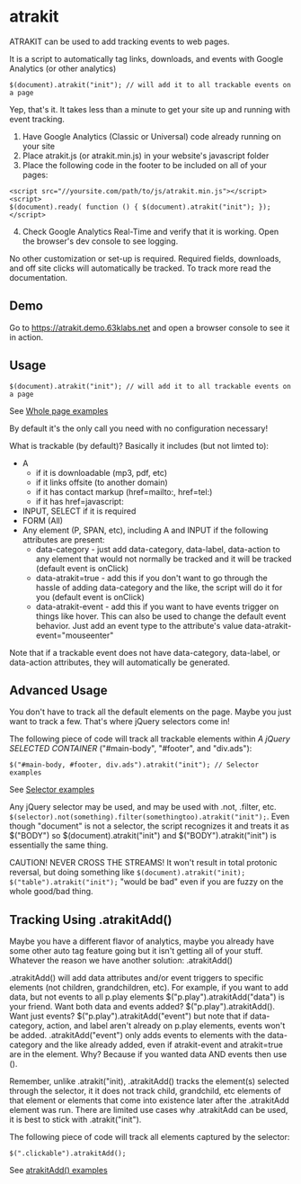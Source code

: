 # atrakit

ATRAKIT can be used to add tracking events to web pages.

It is a script to automatically tag links, downloads, and events with Google Analytics (or other analytics)

`$(document).atrakit("init"); // will add it to all trackable events on a page`

Yep, that's it. It takes less than a minute to get your site up and running with event tracking. 

1. Have Google Analytics (Classic or Universal) code already running on your site
2. Place atrakit.js (or atrakit.min.js) in your website's javascript folder
3. Place the following code in the footer to be included on all of your pages:

```
<script src="//yoursite.com/path/to/js/atrakit.min.js"></script>
<script>
$(document).ready( function () { $(document).atrakit("init"); });
</script>
```
4. Check Google Analytics Real-Time and verify that it is working. Open the browser's dev console to see logging.

No other customization or set-up is required. Required fields, downloads, and off site clicks will automatically be tracked. To track more read the documentation.

## Demo

Go to https://atrakit.demo.63klabs.net and open a browser console to see it in action.

## Usage

`$(document).atrakit("init"); // will add it to all trackable events on a page`

See [Whole page examples](examples/init/body.html)

By default it's the only call you need with no configuration necessary!

What is trackable (by default)? Basically it includes (but not limted to):

- A
    - if it is downloadable (mp3, pdf, etc)
    - if it links offsite (to another domain)
    - if it has contact markup (href=mailto:, href=tel:)
    - if it has href=javascript:
- INPUT, SELECT if it is required
- FORM (All)
- Any element (P, SPAN, etc), including A and INPUT if the following attributes are present:
    - data-category - just add data-category, data-label, data-action to any element that would not normally be tracked and it will be tracked (default event is onClick)
    - data-atrakit=true - add this if you don't want to go through the hassle of adding data-category and the like, the script will do it for you (default event is onClick)
    - data-atrakit-event - add this if you want to have events trigger on things like hover. This can also be used to change the default event behavior. Just add an event type to the attribute's value data-atrakit-event="mouseenter"

Note that if a trackable event does not have data-category, data-label, or data-action attributes, they will automatically be generated.

## Advanced Usage

You don't have to track all the default elements on the page. Maybe you just want to track a few. That's where jQuery selectors come in!

The following piece of code will track all trackable elements within _A jQuery SELECTED CONTAINER_ ("#main-body", "#footer", and "div.ads"):

`$("#main-body, #footer, div.ads").atrakit("init"); // Selector examples`

See [Selector examples](examples/init/selectors.html)

Any jQuery selector may be used, and may be used with .not, .filter, etc. `$(selector).not(something).filter(somethingtoo).atrakit("init");`. Even though "document" is not a selector, the script recognizes it and treats it as $("BODY") so $(document).atrakit("init") and $("BODY").atrakit("init") is essentially the same thing.

CAUTION! NEVER CROSS THE STREAMS! It won't result in total protonic reversal, but doing something like `$(document).atrakit("init); $("table").atrakit("init");` "would be bad" even if you are fuzzy on the whole good/bad thing.

## Tracking Using .atrakitAdd()

Maybe you have a different flavor of analytics, maybe you already have some other auto tag feature going but it isn't getting all of your stuff. Whatever the reason we have another solution: .atrakitAdd()

.atrakitAdd() will add data attributes and/or event triggers to specific elements (not children, grandchildren, etc). For example, if you want to add data, but not events to all p.play elements $("p.play").atrakitAdd("data") is your friend. Want both data and events added? $("p.play").atrakitAdd(). Want just events? $("p.play").atrakitAdd("event") but note that if data-category, action, and label aren't already on p.play elements, events won't be added. .atrakitAdd("event") only adds events to elements with the data-category and the like already added, even if atrakit-event and atrakit=true are in the element. Why? Because if you wanted data AND events then use ().

Remember, unlike .atrakit("init), .atrakitAdd() tracks the element(s) selected through the selector, it it does not track child, grandchild, etc elements of that element or elements that come into existence later after the .atrakitAdd element was run. There are limited use cases why .atrakitAdd can be used, it is best to stick with .atrakit("init").

The following piece of code will track all elements captured by the selector:

`$(".clickable").atrakitAdd();`

See [atrakitAdd() examples](examples/add/index.html)